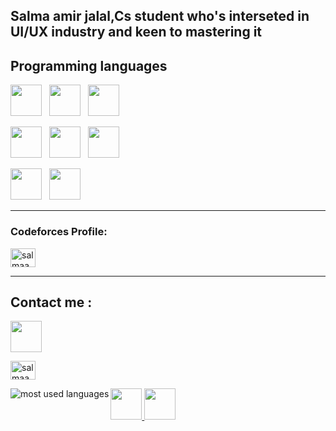 
## Salma amir jalal,Cs student who's interseted in UI/UX industry and keen to mastering it 

## Programming languages

<p>
<img height="50" src="./Images/programming languages/cpp.svg">&nbsp;&nbsp;
<img height="50" src="./Images/programming languages/c-sharp.svg">&nbsp;&nbsp;
<img height="50" src="./Images/programming languages/java.svg">&nbsp;&nbsp;
</p>

<p>
<img height="50" src="./Images/programming languages/html5.svg">&nbsp;&nbsp;
<img height="50" src="./Images/programming languages/css3.svg">&nbsp;&nbsp;
<img height="50" src="./Images/programming languages/javascript.svg">&nbsp;&nbsp;
</p>

<p>
<img height="50" src="./Images/programming languages/python.svg">&nbsp;&nbsp;
<img height="50" src="./Images/programming languages/django.svg">&nbsp;&nbsp;
</p>



<hr/>
<h3 align="left">Codeforces Profile:</h3>
<p align="left">
<a href="https://codeforces.com/profile/Salma48" target="blank"><img align="center" src="https://raw.githubusercontent.com/rahuldkjain/github-profile-readme-generator/master/src/images/icons/Social/codeforces.svg" alt="salmaameer" height="30" width="40" /></a>
</p>

<hr/>

## Contact me :


<a href="https://www.linkedin.com/in/salma-ameer-088699231/">
<img height="50" src="https://user-images.githubusercontent.com/101745968/179001975-07bf6017-536a-4ed6-8094-ebfcb3de5df7.png">
</a> 

<a href="https://codeforces.com/profile/Salma48" target="blank"><img align="center" src="https://raw.githubusercontent.com/rahuldkjain/github-profile-readme-generator/master/src/images/icons/Social/codeforces.svg" alt="salmaameer" height="30" width="40" /></a>

<a href="https://t.me/Salmaameer">
<img height="50" src="https://user-images.githubusercontent.com/101745968/179003173-7fe1e030-e834-441c-8293-dc618525ad6b.png">
</a> 

<a href="mailto:salmaameer409@gmail.com">
<img height="50" src="https://user-images.githubusercontent.com/101745968/179003389-f90c49c2-c9b5-4ae4-b3a2-3edfe1ad7dd2.png">
</a> 


 <img align="left" src="https://github-readme-stats.vercel.app/api/top-langs?username=salmaameer&show_icons=true&locale=en&layout=compact&theme=radical" alt="most used languages" />
<br>

<!--
**Salmaameer/Salmaameer** is a ✨ _special_ ✨ repository because its `README.md` (this file) appears on your GitHub profile.

Here are some ideas to get you started:

- 🌱 I’m currently learning ...
- 👯 I’m looking to collaborate on ...
- 🤔 I’m looking for help with ...
- 💬 Ask me about ...
- 📫 How to reach me: ...
- 😄 Pronouns: ...
- ⚡ Fun fact: ...
-->
